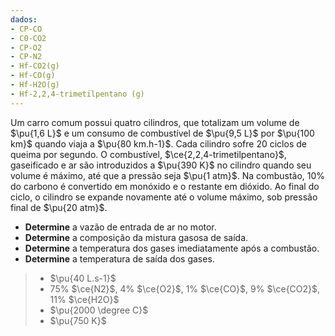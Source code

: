 ```yaml
---
dados:
- CP-CO
- C0-CO2
- CP-O2
- CP-N2
- Hf-CO2(g)
- Hf-CO(g)
- Hf-H2O(g)
- Hf-2,2,4-trimetilpentano (g)
---
```

Um carro comum possui quatro cilindros, que totalizam um volume de $\pu{1,6 L}$ e um consumo de combustível de $\pu{9,5 L}$ por $\pu{100 km}$ quando viaja a $\pu{80 km.h-1}$. Cada cilindro sofre $20$ ciclos de queima por segundo. O combustível, $\ce{2,2,4-trimetilpentano}$, gaseificado e ar são introduzidos a $\pu{390 K}$ no cilindro quando seu volume é máximo, até que a pressão seja $\pu{1 atm}$. Na combustão, $10\%$ do carbono é convertido em monóxido e o restante em dióxido. Ao final do ciclo, o cilindro se expande novamente até o volume máximo, sob pressão final de $\pu{20 atm}$.

- **Determine** a vazão de entrada de ar no motor.
- **Determine** a composição da mistura gasosa de saída.
- **Determine** a temperatura dos gases imediatamente após a combustão.
- **Determine** a temperatura de saída dos gases.

> - $\pu{40 L.s-1}$ 
> - $75\%$ $\ce{N2}$, $4\%$ $\ce{O2}$, $1\%$ $\ce{CO}$, $9\%$ $\ce{CO2}$, $11\%$ $\ce{H2O}$  
> - $\pu{2000 \degree C}$ 
> - $\pu{750 K}$

